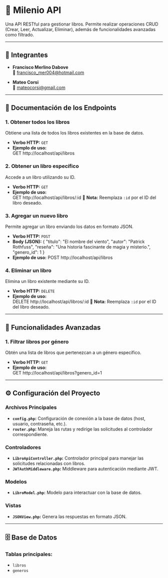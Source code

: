 # 📖 **Milenio API**

Una API RESTful para gestionar libros. Permite realizar operaciones CRUD (Crear, Leer, Actualizar, Eliminar), además de funcionalidades avanzadas como filtrado.

---

## 👥 **Integrantes**
- **Francisco Merlino Dabove**  
  📧 [francisco_mer004@hotmail.com](mailto:francisco_mer004@hotmail.com)

- **Mateo Corsi**  
  📧 [mateocorsi@gmail.com](mailto:mateocorsi@gmail.com)

---

## 📄 **Documentación de los Endpoints**

### **1. Obtener todos los libros**
Obtiene una lista de todos los libros existentes en la base de datos.

- **Verbo HTTP:** `GET`  
- **Ejemplo de uso:**  
GET http://localhost/api/libros

### **2. Obtener un libro específico**
Accede a un libro utilizando su ID.

- **Verbo HTTP:** `GET`  
- **Ejemplo de uso:**  
GET http://localhost/api/libros/:id
📝 **Nota:** Reemplaza `:id` por el ID del libro deseado.

### **3. Agregar un nuevo libro**
Permite agregar un libro enviando los datos en formato JSON.

- **Verbo HTTP:** `POST`  
- **Body (JSON):**
{
  "titulo": "El nombre del viento",
  "autor": "Patrick Rothfuss",
  "reseña": "Una historia fascinante de magia y misterio.",
  "genero_id": 1
}
- **Ejemplo de uso:** 
POST http://localhost/api/libros

### **4. Eliminar un libro**
Elimina un libro existente mediante su ID.

- **Verbo HTTP:** `DELETE`  
- **Ejemplo de uso:**  
DELETE http://localhost/api/libros/:id
📝 **Nota:** Reemplaza `:id` por el ID del libro deseado.

---


## 🚀 **Funcionalidades Avanzadas**

### **1. Filtrar libros por género**
Obtén una lista de libros que pertenezcan a un género específico.

- **Verbo HTTP:** `GET`  
- **Ejemplo de uso:**  
GET http://localhost/api/libros?genero_id=1

---

## ⚙️ **Configuración del Proyecto**

### **Archivos Principales**
- **`config.php`:** Configuración de conexión a la base de datos (host, usuario, contraseña, etc.).  
- **`router.php`:** Maneja las rutas y redirige las solicitudes al controlador correspondiente.

### **Controladores**
- **`LibroApiController.php`:** Controlador principal para manejar las solicitudes relacionadas con libros.  
- **`JWTAuthMiddleware.php`:** Middleware para autenticación mediante JWT.

### **Modelos**
- **`LibroModel.php`:** Modelo para interactuar con la base de datos.

### **Vistas**
- **`JSONView.php`:** Genera las respuestas en formato JSON.

---

## 🗄️ **Base de Datos**
### **Tablas principales:**
- `libros`  
- `generos`
